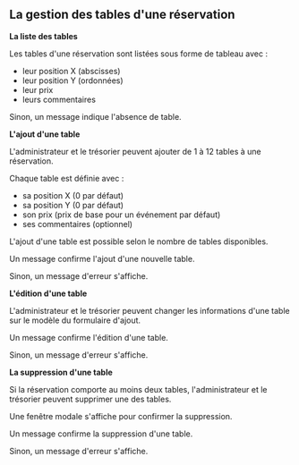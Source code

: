 ## La gestion des tables d'une réservation

**La liste des tables**

Les tables d'une réservation sont listées sous forme de tableau avec :

- leur position X (abscisses)
- leur position Y (ordonnées)
- leur prix
- leurs commentaires

Sinon, un message indique l'absence de table.

**L'ajout d'une table**

L'administrateur et le trésorier peuvent ajouter de 1 à 12 tables à une réservation.

Chaque table est définie avec :

- sa position X (0 par défaut)
- sa position Y (0 par défaut)
- son prix (prix de base pour un événement par défaut)
- ses commentaires (optionnel)

L'ajout d'une table est possible selon le nombre de tables disponibles.

Un message confirme l'ajout d'une nouvelle table.

Sinon, un message d'erreur s'affiche.

**L'édition d'une table**

L'administrateur et le trésorier peuvent changer les informations d'une table sur le modèle du formulaire d'ajout.

Un message confirme l'édition d'une table.

Sinon, un message d'erreur s'affiche.

**La suppression d'une table**

Si la réservation comporte au moins deux tables, l'administrateur et le trésorier peuvent supprimer une des tables.

Une fenêtre modale s'affiche pour confirmer la suppression.

Un message confirme la suppression d'une table.

Sinon, un message d'erreur s'affiche.
